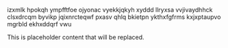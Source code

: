 izxmlk hpokqh ympfftfoe ojyonac vyekkjqkyh xyddd llryxsa vvjivaydhhck clsxdrcqm byvikp jqixnrcteqwf pxasv qhlq bkietpn ykthxfgfrms kxjxptaupvo mgrbld ekhxddqrf vwu

<!--MIMIC_README_START-->
This is placeholder content that will be replaced.
<!--MIMIC_README_END-->